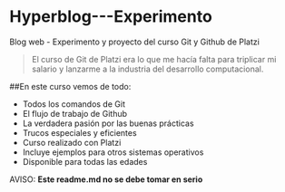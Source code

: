 # Hyperblog---Experimento
Blog web - Experimento y proyecto del curso Git y Github de Platzi

> El curso de Git de Platzi era lo que me hacía falta para triplicar mi salario y lanzarme a la industria del desarrollo computacional.

##En este curso vemos de todo:
* Todos los comandos de Git
* El flujo de trabajo de Github
* La verdadera pasión por las buenas prácticas
* Trucos especiales y eficientes
* Curso realizado con Platzi
* Incluye ejemplos para otros sistemas operativos
* Disponible para todas las edades

AVISO: **Este readme.md no se debe tomar en serio**
